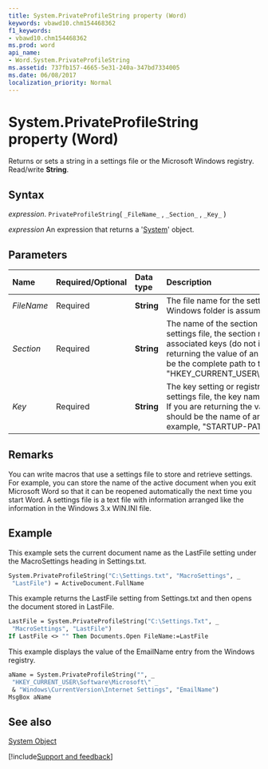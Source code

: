 ```yaml
---
title: System.PrivateProfileString property (Word)
keywords: vbawd10.chm154468362
f1_keywords:
- vbawd10.chm154468362
ms.prod: word
api_name:
- Word.System.PrivateProfileString
ms.assetid: 737fb157-4665-5e31-240a-347bd7334005
ms.date: 06/08/2017
localization_priority: Normal
---
```



# System.PrivateProfileString property (Word)

Returns or sets a string in a settings file or the Microsoft Windows registry. Read/write  **String**.


## Syntax

_expression_. `PrivateProfileString`( `_FileName_` , `_Section_` , `_Key_` )

 _expression_ An expression that returns a '[System](Word.System.md)' object.


## Parameters



|Name|Required/Optional|Data type|Description|
|:-----|:-----|:-----|:-----|
| _FileName_|Required| **String**|The file name for the settings file. If there is no path specified, the Windows folder is assumed.|
| _Section_|Required| **String**|The name of the section in the settings file that contains Key. In a Windows settings file, the section name appears between brackets before the associated keys (do not include the brackets with Section). If you are returning the value of an entry from the Windows registry, Section should be the complete path to the subkey, including the subtree (for example, "HKEY_CURRENT_USER\Software\Microsoft\Office\version\Word\Options").|
| _Key_|Required| **String**|The key setting or registry entry value you want to retrieve. In a Windows settings file, the key name is followed by an equal sign (=) and the setting. If you are returning the value of an entry from the Windows registry, Key should be the name of an entry in the subkey specified by Section (for example, "STARTUP-PATH").|

## Remarks

You can write macros that use a settings file to store and retrieve settings. For example, you can store the name of the active document when you exit Microsoft Word so that it can be reopened automatically the next time you start Word. A settings file is a text file with information arranged like the information in the Windows 3.x WIN.INI file.


## Example

This example sets the current document name as the LastFile setting under the MacroSettings heading in Settings.txt.


```vb
System.PrivateProfileString("C:\Settings.txt", "MacroSettings", _ 
 "LastFile") = ActiveDocument.FullName
```

This example returns the LastFile setting from Settings.txt and then opens the document stored in LastFile.




```vb
LastFile = System.PrivateProfileString("C:\Settings.Txt", _ 
 "MacroSettings", "LastFile") 
If LastFile <> "" Then Documents.Open FileName:=LastFile
```

This example displays the value of the EmailName entry from the Windows registry.




```vb
aName = System.PrivateProfileString("", _ 
 "HKEY_CURRENT_USER\Software\Microsoft\" _ 
 & "Windows\CurrentVersion\Internet Settings", "EmailName") 
MsgBox aName
```


## See also


[System Object](Word.System.md)

[!include[Support and feedback](~/includes/feedback-boilerplate.md)]